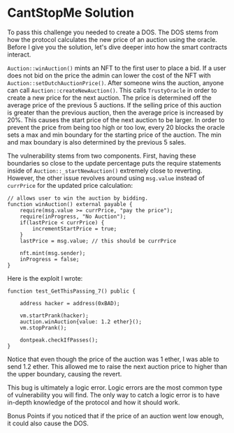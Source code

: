 # CantStopMe Solution

To pass this challenge you needed to create a DOS. The DOS stems from how the protocol calculates the new price of an auction using the oracle. Before I give you the solution, let's dive deeper into how the smart contracts interact.

`Auction::winAuction()` mints an NFT to the first user to place a bid. If a user does not bid on the price the admin can lower the cost of the NFT with `Auction::setDutchAuctionPrice()`. After someone wins the auction, anyone can call `Auction::createNewAuction()`. This calls `TrustyOracle` in order to create a new price for the next auction. The price is determined off the average price of the previous 5 auctions. If the selling price of this auction is greater than the previous auction, then the average price is increased by 20%. This causes the start price of the next auction to be larger. In order to prevent the price from being too high or too low, every 20 blocks the oracle sets a max and min boundary for the starting price of the auction. The min and max boundary is also determined by the previous 5 sales.

The vulnerability stems from two components. First, having these boundaries so close to the update percentage puts the require statements inside of `Auction::_startNewAuction()` extremely close to reverting. However, the other issue revolves around using `msg.value` instead of `currPrice` for the updated price calculation:
```
// allows user to win the auction by bidding. 
function winAuction() external payable {
    require(msg.value >= currPrice, "pay the price");
    require(inProgress, "No Auction");
    if(lastPrice < currPrice) {
        incrementStartPrice = true;
    }
    lastPrice = msg.value; // this should be currPrice
    
    nft.mint(msg.sender);
    inProgress = false;
}
```

Here is the exploit I wrote:
```
function test_GetThisPassing_7() public {

    address hacker = address(0xBAD);

    vm.startPrank(hacker);
    auction.winAuction{value: 1.2 ether}();
    vm.stopPrank();

    dontpeak.checkIfPasses();
}
```
Notice that even though the price of the auction was 1 ether, I was able to send 1.2 ether. This allowed me to raise the next auction price to higher than the upper boundary, causing the revert.

This bug is ultimately a logic error. Logic errors are the most common type of vulnerability you will find. The only way to catch a logic error is to have in-depth knowledge of the protocol and how it should work.

Bonus Points if you noticed that if the price of an auction went low enough, it could also cause the DOS.
